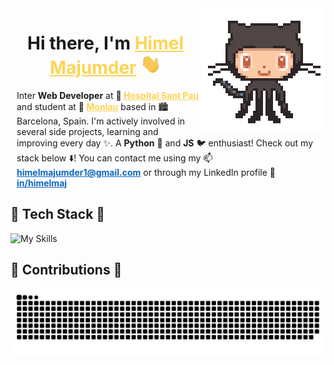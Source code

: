 <img align='right' src='./assets/github-gif.gif' width='200'>

<h1 align="center">Hi there, I'm <a href="https://www.linkedin.com/in/himelmaj/" target="_blank" style="color: #fdd456;">Himel Majumder</a> <img
src="./assets/hi.gif" height="32" /></h1>

<div style="margin: 10px;">
<p>Inter <strong>Web Developer</strong> at <strong> 🏥 <a href="https://www.santpau.cat/es/web/public" target="_blank" style="color: #fdd456;">Hospital Sant Pau</a></strong> and student at <strong> 🏫 <a href="https://www.monlau.com/formacio-professional/" target="_blank" style="color: #fdd456;">Monlau</a></strong> based in 🏙️ Barcelona, Spain.  I'm actively involved in several side projects, learning and improving every day ✨. A <strong>Python</strong> 🐍 and <strong>JS</strong> 🐦 enthusiast! Check out my stack below ⬇️! You can contact me using my 📫 <strong><a href="mailto:himelmajumder1@gmail.com" target="_blank" style="color: #0a66c2;">himelmajumder1@gmail.com</a></strong> or through my LinkedIn profile 🔗 <strong><a href="https://www.linkedin.com/in/himelmaj/" target="_blank" style="color: #0a66c2;">in/himelmaj</a></strong></p>

</div>

<div>
<h2>🚀 Tech Stack 🚀</h2>

![My Skills](https://skillicons.dev/icons?i=html,css,js,react,tailwind,vite,npm,nodejs,expressjs,mongodb,mysql,graphql,fastapi,python,prisma,laravel,php,git,github,docker,postman,vercel,aws,googlecloud,vscode,pycharm,phpstorm,webstorm,windows,linux)
</div>


<div>
<h2>
🐍 Contributions 🐍
</h2>
<picture>
  <source
    media="(prefers-color-scheme: dark)"
    srcset="https://raw.githubusercontent.com/himelmaj/himelmaj/output/github-contribution-grid-snake-dark.svg"
  />
  <source
    media="(prefers-color-scheme: light)"
    srcset="https://raw.githubusercontent.com/himelmaj/himelmaj/output/github-contribution-grid-snake.svg"
  />
  <img
    alt="github contribution grid snake animation"
    src="https://raw.githubusercontent.com/himelmaj/himelmaj/output/github-contribution-grid-snake.svg"
  />
</picture>
</div>
